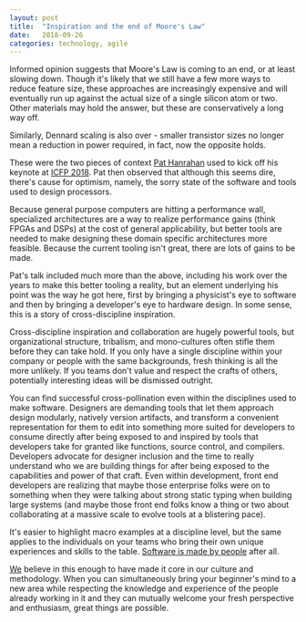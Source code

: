 ```yaml
---
layout: post
title:  "Inspiration and the end of Moore's Law"
date:   2018-09-26
categories: technology, agile
---
```


Informed opinion suggests that Moore's Law is coming to an end, or at least slowing down.  Though it's likely that we still have a few more ways to reduce feature size, these approaches are increasingly expensive and will eventually run up against the actual size of a single silicon atom or two.  Other materials may hold the answer, but these are conservatively a long way off.

Similarly, Dennard scaling is also over - smaller transistor sizes no longer mean a reduction in power required, in fact, now the opposite holds.

These were the two pieces of context [Pat Hanrahan][pat-link] used to kick off his keynote at [ICFP 2018][icfp-link].  Pat then observed that although this seems dire, there's cause for optimism, namely, the sorry state of the software and tools used to design processors.  

Because general purpose computers are hitting a performance wall, specialized architectures are a way to realize performance gains (think FPGAs and DSPs) at the cost of general applicability, but better tools are needed to make designing these domain specific architectures more feasible.  Because the current tooling isn't great, there are lots of gains to be made.

Pat's talk included much more than the above, including his work over the years to make this better tooling a reality, but an element underlying his point was the way he got here, first by bringing a physicist's eye to software and then by bringing a developer's eye to hardware design.  In some sense, this is a story of cross-discipline inspiration.

Cross-discipline inspiration and collaboration are hugely powerful tools, but organizational structure, tribalism, and mono-cultures often stifle them before they can take hold.  If you only have a single discipline within your company or people with the same backgrounds, fresh thinking is all the more unlikely.  If you teams don't value and respect the crafts of others, potentially interesting ideas will be dismissed outright.

You can find successful cross-pollination even within the disciplines used to make software.  Designers are demanding tools that let them approach design modularly, natively version artifacts, and transform a convenient representation for them to edit into something more suited for developers to consume directly after being exposed to and inspired by tools that developers take for granted like functions, source control, and compilers.  Developers advocate for designer inclusion and the time to really understand who we are building things for after being exposed to the capabilities and power of that craft. Even within development, front end developers are realizing that maybe those enterprise folks were on to something when they were talking about strong static typing when building large systems (and maybe those front end folks know a thing or two about collaborating at a massive scale to evolve tools at a blistering pace).

It's easier to highlight macro examples at a discipline level, but the same applies to the individuals on your teams who bring their own unique experiences and skills to the table.  [Software is made by people][people-link] after all.

[We][p202-link] believe in this enough to have made it core in our culture and methodology.  When you can simultaneously bring your beginner's mind to a new area while respecting the knowledge and experience of the people already working in it and they can mutually welcome your fresh perspective and enthusiasm, great things are possible.

[pat-link]: https://graphics.stanford.edu/~hanrahan/
[icfp-link]: https://conf.researchr.org/home/icfp-2018/
[people-link]: https://harmlessmachines.com/2018-05-01/software-is-made-by-people
[p202-link]: https://projekt202.com
